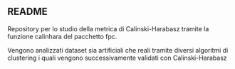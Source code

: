 ## README

Repository per lo studio della metrica di Calinski-Harabasz tramite la funzione 
calinhara del pacchetto fpc.

Vengono analizzati dataset sia artificiali che reali tramite diversi algoritmi di clustering i quali vengono successivamente validati con Calinski-Harabasz